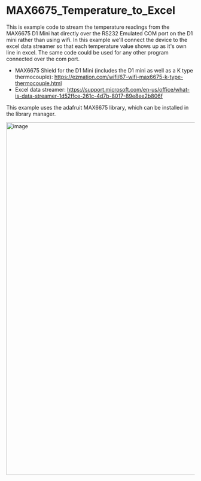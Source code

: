 # MAX6675_Temperature_to_Excel

This is example code to stream the temperature readings from the MAX6675 D1 Mini hat directly over the RS232 Emulated COM port on the D1 mini rather than using wifi.  In this example we'll connect the device to the excel data streamer so that each temperature value shows up as it's own line in excel.  The same code could be used for any other program connected over the com port.

- MAX6675 Shield for the D1 Mini (includes the D1 mini as well as a K type thermocouple): https://ezmation.com/wifi/67-wifi-max6675-k-type-thermocouple.html
- Excel data streamer: https://support.microsoft.com/en-us/office/what-is-data-streamer-1d52ffce-261c-4d7b-8017-89e8ee2b806f


This example uses the adafruit MAX6675 library, which can be installed in the library manager.


<img width="1123" height="942" alt="image" src="https://github.com/user-attachments/assets/3f09fe5a-aa7f-4a90-9906-0e7b70a4ef20" />
